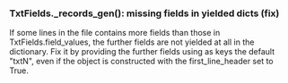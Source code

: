 ### TxtFields._records_gen(): missing fields in yielded dicts (fix)
If some lines in the file contains more fields than those in TxtFields.field_values,
the further fields are not yielded at all in the dictionary.
Fix it by providing the further fields using as keys the default
"txtN", even if the object is constructed with the first_line_header set to True.

